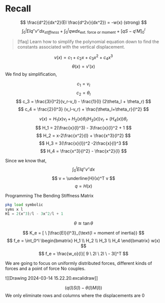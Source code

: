 # Recall
$$
\frac{d^2}{dx^2}(EI \frac{d^2v}{dx^2}) = -w(x) (strong)
$$
$$
\int_0^l EIq''v''dx_{stiffness} + \int_0^lqwdx_{\text{ext. force or moment}} + [qS - q'M]_0^l
$$



>[!faq] Learn how to simplify the polynomial equation down to find the constants associated with the vertical displacement.

$$
v(x) = c_1 + c_2 x + c_3 x^2 + c_4 x^3 
$$
$$
\theta(x) = v'(x)
$$
We find by simplification,

$$
c_1 = v_l 
$$
$$
c_2 = \theta_l
$$
$$
c_3 = \frac{3}{l^2}(v_r-v_l) - \frac{1}{l} (2\theta_l + \theta_r)
$$
$$
c_4 = \frac{2}{l^3} (v_l-v_r) + \frac{\theta_l+\theta_r}{l^2}
$$

$$
v(x) = H_1(x) v_l + H_2(x)\theta_l (H_3(x)) v_r + (H_4(x)) \theta_r
$$
$$
H_1 = 2(\frac{x}{l}^3) - 3\frac{x}{l}^2 + 1
$$
$$
H_2 = x-2\frac{x^2}{l} + \frac{x^3}{l^2}
$$
$$
H_3 = 3(\frac{x}{l})^2 -2\frac{x}{l}^3
$$
$$
H_4 = \frac{x^3}{l^2} - \frac{x^2}{l}
$$



Since we know that,
$$
\int_0^l EIq''v''dx
$$
$$
v = \underline{H}(x)^T v
$$
$$
q = H(x)
$$



Programming The Bending Stiffness Matrix

```octave
pkg load symbolic
syms x l
H1 = 2(x^3)/l - 3x^2/l + 1

```

$$
\theta \approxeq \tan \theta
$$

$$
K_e = [ \ ]\frac{EI}{l^3}_{\text{I = moment of inertia}}
$$
$$
f_e = \int_0^l \begin{bmatrix} H_1 \\ H_2 \\ H_3 \\ H_4 \end{bmatrix} w(x)
$$
$$
f_e = \frac{w_o}{l}[ 9 \  2l \ 2l \ - 3l]^T
$$

We are going to focus on uniformly distributed forces, different kinds of forces and a point of force
No couples.


![[Drawing 2024-03-14 15.22.20.excalidraw]]

$$
(q(l)S(l) - \theta(l) M(l))
$$
We only eliminate rows and columns where the displacements are 0